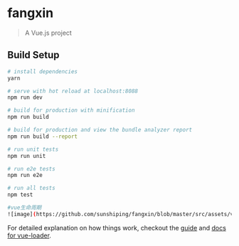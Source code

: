 # fangxin

> A Vue.js project

## Build Setup

``` bash
# install dependencies
yarn

# serve with hot reload at localhost:8088
npm run dev

# build for production with minification
npm run build

# build for production and view the bundle analyzer report
npm run build --report

# run unit tests
npm run unit

# run e2e tests
npm run e2e

# run all tests
npm test

#vue生命周期
![image](https://github.com/sunshiping/fangxin/blob/master/src/assets/vue%E7%94%9F%E5%91%BD%E5%91%A8%E6%9C%9F.png)
```



For detailed explanation on how things work, checkout the [guide](http://vuejs-templates.github.io/webpack/) and [docs for vue-loader](http://vuejs.github.io/vue-loader).
